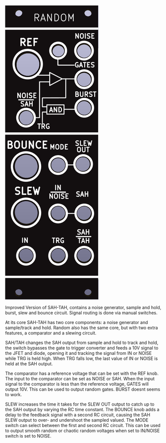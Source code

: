 ![](https://raw.githubusercontent.com/Fihdi/Eurorack/main/RandomSource/Random_Front.png)

Improved Version of SAH-TAH, contains a noise generator, sample and hold, burst, slew and bounce circuit. Signal routing is done via manual switches.  

At its core SAH-TAH has two core components: a noise generator and sample/track and hold. Random also has the same core, but with two extra features, a comparator and a slewing circuit.

SAH/TAH changes the SAH output from sample and hold to track and hold, the switch bypasses the gate to trigger converter and feeds a 10V signal to the JFET and diode, opening it and tracking the signal from IN or NOISE while TRG is held high. When TRG falls low, the last value of IN or NOISE is held at the SAH output.

The comparator has a reference voltage that can be set with the REF knob. The input to the comparator can be set as NOISE or SAH. When the input signal to the comparator is less than the reference voltage, GATES will output 10V. This can be used to output random gates. BURST doesnt seems to work.

SLEW increases the time it takes for the SLEW OUT output to catch up to the SAH output by varying the RC time constant. The BOUNCE knob adds a delay to the feedback signal with a second RC circuit, causing the SAH SLEW output to over- and undershoot the sampled valued. The MODE switch can select between the first and second RC circuit. This can be used to output smooth random or chaotic random voltages when set to IN/NOISE switch is set to NOISE.
